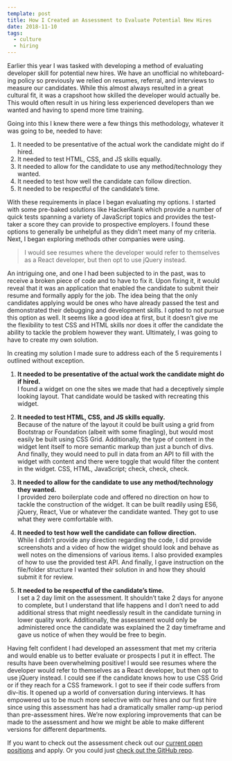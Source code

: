 ```yaml
---
template: post
title: How I Created an Assessment to Evaluate Potential New Hires
date: 2018-11-10
tags:
  - culture
  - hiring
---
```


Earlier this year I was tasked with developing a method of evaluating developer skill for potential new hires. We have an unofficial no whiteboard-ing policy so previously we relied on resumes, referral, and interviews to measure our candidates. While this almost always resulted in a great cultural fit, it was a crapshoot how skilled the developer would actually be. This would often result in us hiring less experienced developers than we wanted and having to spend more time training.

Going into this I knew there were a few things this methodology, whatever it was going to be, needed to have:

1. It needed to be presentative of the actual work the candidate might do if hired.
2. It needed to test HTML, CSS, and JS skills equally.
3. It needed to allow for the candidate to use any method/technology they wanted.
4. It needed to test how well the candidate can follow direction.
5. It needed to be respectful of the candidate’s time.

With these requirements in place I began evaluating my options. I started with some pre-baked solutions like HackerRank which provide a number of quick tests spanning a variety of JavaScript topics and provides the test-taker a score they can provide to prospective employers. I found these options to generally be unhelpful as they didn’t meet many of my criteria. Next, I began exploring methods other companies were using.

> I would see resumes where the developer would refer to themselves as a React developer, but then opt to use jQuery instead.

An intriguing one, and one I had been subjected to in the past, was to receive a broken piece of code and to have to fix it. Upon fixing it, it would reveal that it was an application that enabled the candidate to submit their resume and formally apply for the job. The idea being that the only candidates applying would be ones who have already passed the test and demonstrated their debugging and development skills. I opted to not pursue this option as well. It seems like a good idea at first, but it doesn’t give me the flexibility to test CSS and HTML skills nor does it offer the candidate the ability to tackle the problem however they want. Ultimately, I was going to have to create my own solution.

In creating my solution I made sure to address each of the 5 requirements I outlined without exception.

1. **It needed to be presentative of the actual work the candidate might do if hired.**<br />
I found a widget on one the sites we made that had a deceptively simple looking layout. That candidate would be tasked with recreating this widget.

2. **It needed to test HTML, CSS, and JS skills equally.**<br />
Because of the nature of the layout it could be built using a grid from Bootstrap or Foundation (albeit with some finagling), but would most easily be built using CSS Grid. Additionally, the type of content in the widget lent itself to more semantic markup than just a bunch of divs. And finally, they would need to pull in data from an API to fill with the widget with content and there were toggle that would filter the content in the widget. CSS, HTML, JavaScript; check, check, check.

3. **It needed to allow for the candidate to use any method/technology they wanted.**<br />
I provided zero boilerplate code and offered no direction on how to tackle the construction of the widget. It can be built readily using ES6, jQuery, React, Vue or whatever the candidate wanted. They got to use what they were comfortable with.

4. **It needed to test how well the candidate can follow direction.**<br />
While I didn’t provide any direction regarding the code, I did provide screenshots and a video of how the widget should look and behave as well notes on the dimensions of various items. I also provided examples of how to use the provided test API. And finally, I gave instruction on the file/folder structure I wanted their solution in and how they should submit it for review.

5. **It needed to be respectful of the candidate’s time.**<br />
I set a 2 day limit on the assessment. It shouldn’t take 2 days for anyone to complete, but I understand that life happens and I don’t need to add additional stress that might needlessly result in the candidate turning in lower quality work. Additionally, the assessment would only be administered once the candidate was explained the 2 day timeframe and gave us notice of when they would be free to begin.

Having felt confident I had developed an assessment that met my criteria and would enable us to better evaluate or prospects I put it in effect. The results have been overwhelming positive! I would see resumes where the developer would refer to themselves as a React developer, but then opt to use jQuery instead. I could see if the candidate knows how to use CSS Grid or if they reach for a CSS framework. I got to see if their code suffers from div-itis. It opened up a world of conversation during interviews. It has empowered us to be much more selective with our hires and our first hire since using this assessment has had a dramatically smaller ramp-up period than pre-assessment hires. We’re now exploring improvements that can be made to the assessment and how we might be able to make different versions for different departments.

If you want to check out the assessment check out our [current open positions](https://www.simpleviewinc.com/careers/open-positions/) and apply. Or you could just [check out the GitHub repo](https://github.com/simpleviewinc/cms-dev-assessment).
